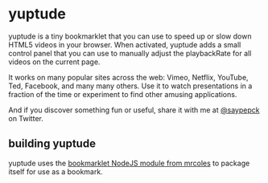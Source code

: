 # yuptude

yuptude is a tiny bookmarklet that you can use to speed up or slow down HTML5 videos in your browser.  When activated, yuptude adds a small control panel that you can use to manually adjust the playbackRate for all videos on the current page.

It works on many popular sites across the web: Vimeo, Netflix, YouTube, Ted, Facebook, and many many others.  Use it to watch presentations in a fraction of the time or experiment to find other amusing applications.

And if you discover something fun or useful, share it with me at [@saypepck](https://www.twitter.com/saypepck) on Twitter.

## building yuptude

yuptude uses the [bookmarklet NodeJS module from mrcoles](https://github.com/mrcoles/bookmarklet) to package itself for use as a bookmark.
